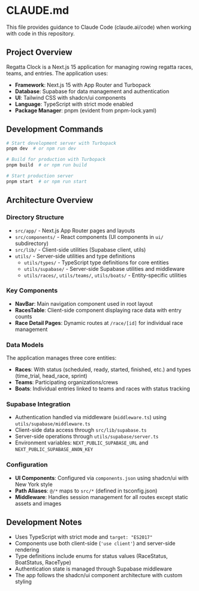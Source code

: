 # CLAUDE.md

This file provides guidance to Claude Code (claude.ai/code) when working with code in this repository.

## Project Overview

Regatta Clock is a Next.js 15 application for managing rowing regatta races, teams, and entries. The application uses:
- **Framework**: Next.js 15 with App Router and Turbopack
- **Database**: Supabase for data management and authentication
- **UI**: Tailwind CSS with shadcn/ui components
- **Language**: TypeScript with strict mode enabled
- **Package Manager**: pnpm (evident from pnpm-lock.yaml)

## Development Commands

```bash
# Start development server with Turbopack
pnpm dev  # or npm run dev

# Build for production with Turbopack  
pnpm build  # or npm run build

# Start production server
pnpm start  # or npm run start
```

## Architecture Overview

### Directory Structure
- `src/app/` - Next.js App Router pages and layouts
- `src/components/` - React components (UI components in `ui/` subdirectory)
- `src/lib/` - Client-side utilities (Supabase client, utils)
- `utils/` - Server-side utilities and type definitions
  - `utils/types/` - TypeScript type definitions for core entities
  - `utils/supabase/` - Server-side Supabase utilities and middleware
  - `utils/races/`, `utils/teams/`, `utils/boats/` - Entity-specific utilities

### Key Components
- **NavBar**: Main navigation component used in root layout
- **RacesTable**: Client-side component displaying race data with entry counts
- **Race Detail Pages**: Dynamic routes at `/race/[id]` for individual race management

### Data Models
The application manages three core entities:
- **Races**: With status (scheduled, ready, started, finished, etc.) and types (time_trial, head_race, sprint)
- **Teams**: Participating organizations/crews
- **Boats**: Individual entries linked to teams and races with status tracking

### Supabase Integration
- Authentication handled via middleware (`middleware.ts`) using `utils/supabase/middleware.ts`
- Client-side data access through `src/lib/supabase.ts`
- Server-side operations through `utils/supabase/server.ts`
- Environment variables: `NEXT_PUBLIC_SUPABASE_URL` and `NEXT_PUBLIC_SUPABASE_ANON_KEY`

### Configuration
- **UI Components**: Configured via `components.json` using shadcn/ui with New York style
- **Path Aliases**: `@/*` maps to `src/*` (defined in tsconfig.json)
- **Middleware**: Handles session management for all routes except static assets and images

## Development Notes

- Uses TypeScript with strict mode and `target: "ES2017"`
- Components use both client-side (`'use client'`) and server-side rendering
- Type definitions include enums for status values (RaceStatus, BoatStatus, RaceType)
- Authentication state is managed through Supabase middleware
- The app follows the shadcn/ui component architecture with custom styling